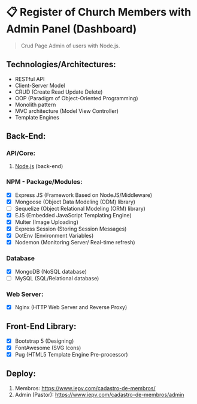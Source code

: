 # 📋 Register of Church Members with Admin Panel (Dashboard)
> Crud Page Admin of users with Node.js.

## Technologies/Architectures:
- RESTful API
- Client-Server Model
- CRUD (Create Read Update Delete)
- OOP (Paradigm of Object-Oriented Programming)
- Monolith pattern
- MVC architecture (Model View Controller)
- Template Engines

## Back-End:

### API/Core:
1. <a href="https://nodejs.org/">Node.js</a> (back-end)

### NPM - Package/Modules:
- [x] Express JS (Framework Based on NodeJS/Middleware)
- [x] Mongoose (Object Data Modeling (ODM) library)
- [ ] Sequelize (Object Relational Modeling (ORM) library)
- [x] EJS (Embedded JavaScript Templating Engine)
- [x] Multer (Image Uploading)
- [x] Express Session (Storing Session Messages)
- [x] DotEnv (Environment Variables)
- [x] Nodemon (Monitoring Server/ Real-time refresh)

### Database
- [x] MongoDB (NoSQL database)
- [ ] MySQL (SQL/Relational database)

### Web Server:
- [x] Nginx (HTTP Web Server and Reverse Proxy)

## Front-End Library:
- [x] Bootstrap 5 (Designing)
- [x] FontAwesome (SVG Icons)
- [x] Pug (HTML5 Template Engine Pre-processor)

## Deploy:
1. Membros: https://www.iepv.com/cadastro-de-membros/
2. Admin (Pastor): https://www.iepv.com/cadastro-de-membros/admin
